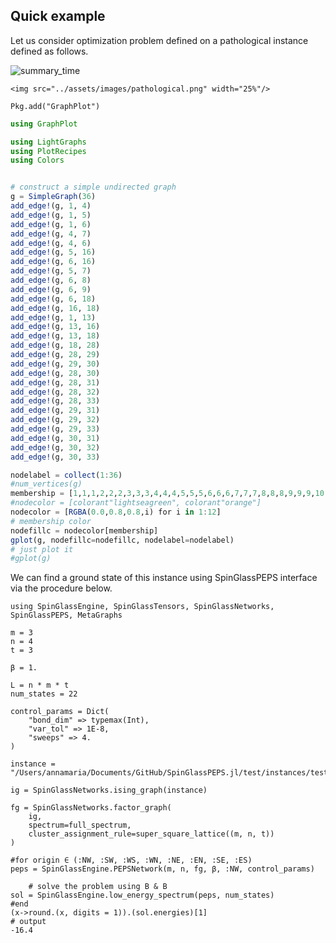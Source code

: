 ## Quick example
Let us consider optimization problem defined on a pathological instance defined as follows.

![summary_time](../assets/images/pathological.png)

```@raw html
<img src="../assets/images/pathological.png" width="25%"/>
``` 

```{execute="false"}
Pkg.add("GraphPlot")
```

```julia
using GraphPlot
```

```julia
using LightGraphs 
using PlotRecipes
using Colors


# construct a simple undirected graph
g = SimpleGraph(36)
add_edge!(g, 1, 4)
add_edge!(g, 1, 5)
add_edge!(g, 1, 6)
add_edge!(g, 4, 7)
add_edge!(g, 4, 6)
add_edge!(g, 5, 16)
add_edge!(g, 6, 16)
add_edge!(g, 5, 7)
add_edge!(g, 6, 8)
add_edge!(g, 6, 9)
add_edge!(g, 6, 18)
add_edge!(g, 16, 18)
add_edge!(g, 1, 13)
add_edge!(g, 13, 16)
add_edge!(g, 13, 18)
add_edge!(g, 18, 28)
add_edge!(g, 28, 29)
add_edge!(g, 29, 30)
add_edge!(g, 28, 30)
add_edge!(g, 28, 31)
add_edge!(g, 28, 32)
add_edge!(g, 28, 33)
add_edge!(g, 29, 31)
add_edge!(g, 29, 32)
add_edge!(g, 29, 33)
add_edge!(g, 30, 31)
add_edge!(g, 30, 32)
add_edge!(g, 30, 33)

nodelabel = collect(1:36)
#num_vertices(g)
membership = [1,1,1,2,2,2,3,3,3,4,4,4,5,5,5,6,6,6,7,7,7,8,8,8,9,9,9,10, 10, 10, 11, 11,11,12,12,12]
#nodecolor = [colorant"lightseagreen", colorant"orange"]
nodecolor = [RGBA(0.0,0.8,0.8,i) for i in 1:12]
# membership color
nodefillc = nodecolor[membership]
gplot(g, nodefillc=nodefillc, nodelabel=nodelabel)
# just plot it
#gplot(g)

```

We can find a ground state of this instance using SpinGlassPEPS interface via the procedure below.

```jldoctest
using SpinGlassEngine, SpinGlassTensors, SpinGlassNetworks, SpinGlassPEPS, MetaGraphs

m = 3
n = 4
t = 3

β = 1.

L = n * m * t
num_states = 22

control_params = Dict(
    "bond_dim" => typemax(Int),
    "var_tol" => 1E-8,
    "sweeps" => 4.
)

instance = "/Users/annamaria/Documents/GitHub/SpinGlassPEPS.jl/test/instances/test_$(m)_$(n)_$(t).txt"

ig = SpinGlassNetworks.ising_graph(instance)

fg = SpinGlassNetworks.factor_graph(
    ig,
    spectrum=full_spectrum,
    cluster_assignment_rule=super_square_lattice((m, n, t))
)

#for origin ∈ (:NW, :SW, :WS, :WN, :NE, :EN, :SE, :ES)
peps = SpinGlassEngine.PEPSNetwork(m, n, fg, β, :NW, control_params)

    # solve the problem using B & B
sol = SpinGlassEngine.low_energy_spectrum(peps, num_states)
#end
(x->round.(x, digits = 1)).(sol.energies)[1]
# output
-16.4
```